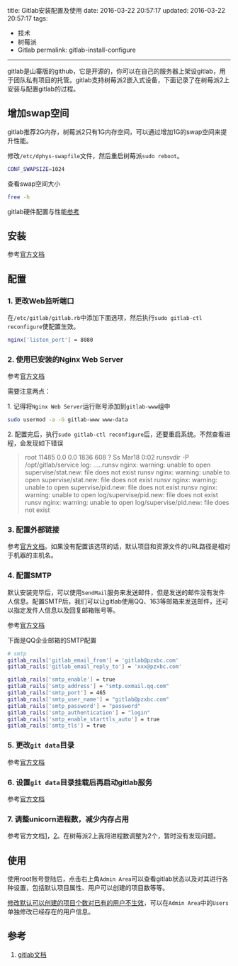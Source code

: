 title: Gitlab安装配置及使用
date: 2016-03-22 20:57:17
updated: 2016-03-22 20:57:17
tags:
  - 技术
  - 树莓派
  - Gitlab
permalink: gitlab-install-configure
---

gitlab是山寨版的github，它是开源的，你可以在自己的服务器上架设gitlab，用于团队私有项目的托管。gitlab支持树莓派2嵌入式设备，下面记录了在树莓派2上安装与配置gitlab的过程。

## 增加swap空间

gitlab推荐2G内存，树莓派2只有1G内存空间，可以通过增加1G的swap空间来提升性能。

修改`/etc/dphys-swapfile`文件，然后重启树莓派`sudo reboot`。

``` bash
CONF_SWAPSIZE=1024
```

<!-- more -->

查看swap空间大小

``` bash
free -h
```

gitlab硬件配置与性能[参考](http://doc.gitlab.com/ce/install/requirements.html#hardware-requirements)

## 安装

参考[官方文档](https://about.gitlab.com/downloads/#raspberrypi2)

## 配置

### 1\. 更改Web监听端口

在`/etc/gitlab/gitlab.rb`中添加下面选项，然后执行`sudo gitlab-ctl reconfigure`使配置生效。

``` bash
nginx['listen_port'] = 8080
```

### 2\. 使用已安装的Nginx Web Server

参考[官方文档](https://gitlab.com/gitlab-org/omnibus-gitlab/blob/master/doc/settings/nginx.md)

需要注意两点：

1\. 记得将`Nginx Web Server`运行账号添加到`gitlab-www`组中

``` bash
sudo usermod -a -G gitlab-www www-data
```

2\. 配置完后，执行`sudo gitlab-ctl reconfigure`后，还要重启系统。不然查看进程，会发现如下错误

> root     11485  0.0  0.0   1836   608 ?        Ss   Mar18   0:02 runsvdir -P /opt/gitlab/service log: .....runsv nginx: warning: unable to open supervise/stat.new: file does not exist runsv nginx: warning: unable to open supervise/stat.new: file does not exist runsv nginx: warning: unable to open supervise/pid.new: file does not exist runsv nginx: warning: unable to open log/supervise/pid.new: file does not exist runsv nginx: warning: unable to open log/supervise/pid.new: file does not exist

### 3\. 配置外部链接

参考[官方文档](https://gitlab.com/gitlab-org/omnibus-gitlab/blob/master/doc/settings/configuration.md#configuring-the-external-url-for-gitlab)。如果没有配置该选项的话，默认项目和资源文件的URL路径是相对于机器的主机名。

### 4\. 配置SMTP

默认安装完毕后，可以使用`SendMail`服务来发送邮件，但是发送的邮件没有发件人信息。配置SMTP后，我们可以让gitlab使用QQ、163等邮箱来发送邮件，还可以指定发件人信息以及回复邮箱账号等。

参考[官方文档](https://gitlab.com/gitlab-org/omnibus-gitlab/blob/master/doc/settings/smtp.md)

下面是QQ企业邮箱的SMTP配置
``` bash
# smtp
gitlab_rails['gitlab_email_from'] = 'gitlab@pzxbc.com'
gitlab_rails['gitlab_email_reply_to'] = 'xxx@pzxbc.com'

gitlab_rails['smtp_enable'] = true
gitlab_rails['smtp_address'] = "smtp.exmail.qq.com"
gitlab_rails['smtp_port'] = 465
gitlab_rails['smtp_user_name'] = "gitlab@pzxbc.com"
gitlab_rails['smtp_password'] = "password"
gitlab_rails['smtp_authentication'] = "login"
gitlab_rails['smtp_enable_starttls_auto'] = true
gitlab_rails['smtp_tls'] = true
```

### 5\. 更改`git data`目录

参考[官方文档](https://gitlab.com/gitlab-org/omnibus-gitlab/blob/master/doc/settings/configuration.md#storing-git-data-in-an-alternative-directory)

### 6\. 设置`git data`目录挂载后再启动gitlab服务

参考[官方文档](https://gitlab.com/gitlab-org/omnibus-gitlab/blob/master/doc/settings/configuration.md#only-start-omnibus-gitlab-services-after-a-given-filesystem-is-mounted)

### 7\. 调整unicorn进程数，减少内存占用

参考官方文档[1](https://gitlab.com/gitlab-org/omnibus-gitlab/blob/master/doc/settings/unicorn.md)，[2](https://about.gitlab.com/2015/06/05/how-gitlab-uses-unicorn-and-unicorn-worker-killer/)。在树莓派2上我将进程数调整为2个，暂时没有发现问题。

## 使用

使用root账号登陆后，点击右上角`Admin Area`可以查看gitlab状态以及对其进行各种设置，包括默认项目属性、用户可以创建的项目数等等。

[修改默认可以创建的项目个数对已有的用户不生效](https://gitlab.com/gitlab-org/gitlab-ce/issues/1129)，可以在`Admin Area`中的`Users`单独修改已经存在的用户信息。

## 参考

1. [gitlab文档](https://gitlab.com/gitlab-org/omnibus-gitlab/blob/master/doc/README.md)

